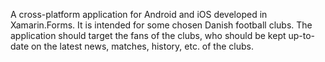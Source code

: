 A cross-platform application for Android and iOS developed in Xamarin.Forms. It is intended for some chosen Danish football clubs. The application
should target the fans of the clubs, who should be kept up-to-date on the latest news, matches, history, etc. of the clubs.
